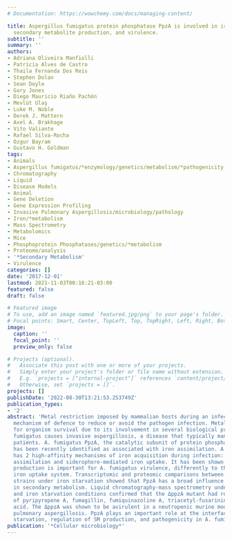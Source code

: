 ```yaml
---
# Documentation: https://wowchemy.com/docs/managing-content/

title: Aspergillus fumigatus protein phosphatase PpzA is involved in iron assimilation,
  secondary metabolite production, and virulence.
subtitle: ''
summary: ''
authors:
- Adriana Oliveira Manfiolli
- Patrícia Alves de Castro
- Thaila Fernanda Dos Reis
- Stephen Dolan
- Sean Doyle
- Gary Jones
- Diego Mauricio Riaño Pachón
- Mevlüt Ulaş
- Luke M. Noble
- Derek J. Mattern
- Axel A. Brakhage
- Vito Valiante
- Rafael Silva-Rocha
- Ozgur Bayram
- Gustavo H. Goldman
tags:
- Animals
- Aspergillus fumigatus/*enzymology/genetics/metabolism/*pathogenicity
- Chromatography
- Liquid
- Disease Models
- Animal
- Gene Deletion
- Gene Expression Profiling
- Invasive Pulmonary Aspergillosis/microbiology/pathology
- Iron/*metabolism
- Mass Spectrometry
- Metabolomics
- Mice
- Phosphoprotein Phosphatases/genetics/*metabolism
- Proteome/analysis
- '*Secondary Metabolism'
- Virulence
categories: []
date: '2017-12-01'
lastmod: 2021-11-03T00:16:21-03:00
featured: false
draft: false

# Featured image
# To use, add an image named `featured.jpg/png` to your page's folder.
# Focal points: Smart, Center, TopLeft, Top, TopRight, Left, Right, BottomLeft, Bottom, BottomRight.
image:
  caption: ''
  focal_point: ''
  preview_only: false

# Projects (optional).
#   Associate this post with one or more of your projects.
#   Simply enter your project's folder or file name without extension.
#   E.g. `projects = ["internal-project"]` references `content/project/deep-learning/index.md`.
#   Otherwise, set `projects = []`.
projects: []
publishDate: '2022-08-30T13:21:53.253749Z'
publication_types:
- '2'
abstract: 'Metal restriction imposed by mammalian hosts during an infection is a common
  mechanism of defence to reduce or avoid the pathogen infection. Metals are essential
  for organism survival due to its involvement in several biological processes. Aspergillus
  fumigatus causes invasive aspergillosis, a disease that typically manifests in immunocompromised
  patients. A. fumigatus PpzA, the catalytic subunit of protein phosphatase Z (PPZ),
  has been recently identified as associated with iron assimilation. A. fumigatus
  has 2 high-affinity mechanisms of iron acquisition during infection: reductive iron
  assimilation and siderophore-mediated iron uptake. It has been shown that siderophore
  production is important for A. fumigatus virulence, differently to the reductive
  iron uptake system. Transcriptomic and proteomic comparisons between ∆ppzA and wild-type
  strains under iron starvation showed that PpzA has a broad influence on genes involved
  in secondary metabolism. Liquid chromatography-mass spectrometry under standard
  and iron starvation conditions confirmed that the ΔppzA mutant had reduced production
  of pyripyropene A, fumagillin, fumiquinazoline A, triacetyl-fusarinine C, and helvolic
  acid. The ΔppzA was shown to be avirulent in a neutropenic murine model of invasive
  pulmonary aspergillosis. PpzA plays an important role at the interface between iron
  starvation, regulation of SM production, and pathogenicity in A. fumigatus.'
publication: '*Cellular microbiology*'
---
```

